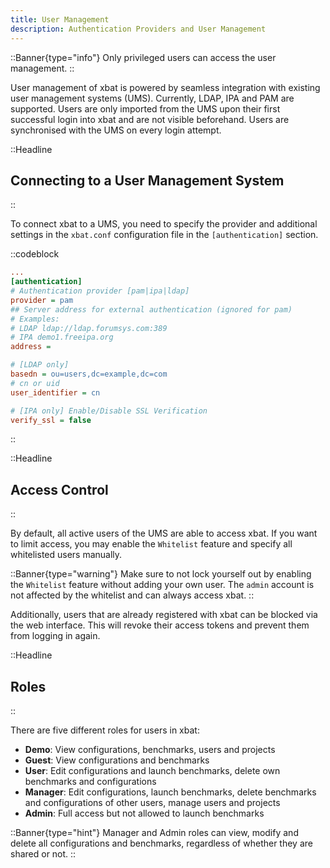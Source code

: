 ```yaml
---
title: User Management
description: Authentication Providers and User Management
---
```


::Banner{type="info"}
Only privileged users can access the user management.
::

User management of xbat is powered by seamless integration with existing user management systems (UMS). Currently, LDAP, IPA and PAM are supported. Users are only imported from the UMS upon their first successful login into xbat and are not visible beforehand. Users are synchronised with the UMS on every login attempt.

::Headline

## Connecting to a User Management System

::

To connect xbat to a UMS, you need to specify the provider and additional settings in the `xbat.conf` configuration file in the `[authentication]` section.

::codeblock

```ini
...
[authentication]
# Authentication provider [pam|ipa|ldap]
provider = pam
## Server address for external authentication (ignored for pam)
# Examples:
# LDAP ldap://ldap.forumsys.com:389
# IPA demo1.freeipa.org
address =

# [LDAP only]
basedn = ou=users,dc=example,dc=com
# cn or uid
user_identifier = cn

# [IPA only] Enable/Disable SSL Verification
verify_ssl = false
```

::

::Headline

## Access Control

::

By default, all active users of the UMS are able to access xbat. If you want to limit access, you may enable the `Whitelist` feature and specify all whitelisted users manually.

::Banner{type="warning"}
Make sure to not lock yourself out by enabling the `Whitelist` feature without adding your own user.
The `admin` account is not affected by the whitelist and can always access xbat.
::

Additionally, users that are already registered with xbat can be blocked via the web interface. This will revoke their access tokens and prevent them from logging in again.

::Headline

## Roles

::

There are five different roles for users in xbat:

-   **Demo**: View configurations, benchmarks, users and projects
-   **Guest**: View configurations and benchmarks
-   **User**: Edit configurations and launch benchmarks, delete own benchmarks and configurations
-   **Manager**: Edit configurations, launch benchmarks, delete benchmarks and configurations of other users, manage users and projects
-   **Admin**: Full access but not allowed to launch benchmarks

::Banner{type="hint"}
Manager and Admin roles can view, modify and delete all configurations and benchmarks, regardless of whether they are shared or not.
::
